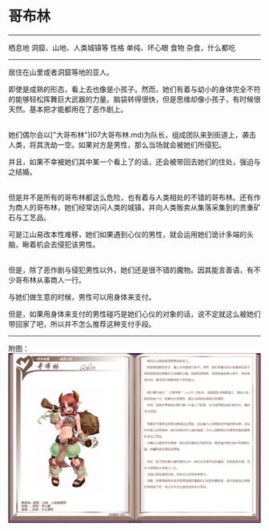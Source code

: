 # 哥布林

  -------- ------------------------
  栖息地   洞窟、山地、人类城镇等
  性格     单纯、坏心眼
  食物     杂食，什么都吃
  -------- ------------------------

居住在山里或者洞窟等地的亚人。

即使是成熟的形态，看上去也像是小孩子。然而，她们有着与幼小的身体完全不符的能够轻松挥舞巨大武器的力量。脑袋转得很快，但是思维却像小孩子，有时候很天然。基本把才能都用在了恶作剧上。

<br>
她们偶尔会以["大哥布林"](07大哥布林.md)为队长，组成团队来到街道上，袭击人类，将其洗劫一空。如果对方是男性，那么当场就会被她们所侵犯。

并且，如果不幸被她们其中某一个看上了的话，还会被带回去她们的住处，强迫与之结婚。

<br>
但是并不是所有的哥布林都这么危险，也有着与人类相处的不错的哥布林。还有作为商人的哥布林，她们经常访问人类的城镇，并向人类贩卖从集落采集到的贵重矿石与工艺品。

可是江山易改本性难移，她们如果遇到心仪的男性，就会运用她们诡计多端的头脑，瞅着机会去侵犯该男性。

<br>
但是，除了恶作剧与侵犯男性以外，她们还是很不错的魔物。因其能言善语，有不少哥布林从事商人一行。

与她们做生意的时候，男性可以用身体来支付。

但是，如果用身体来支付的男性碰巧是她们心仪的对象的话，说不定就这么被她们带回家了吧，所以并不怎么推荐这种支付手段。

------------------------------------------------------------------------

附图： ![](img\魔物娘图鉴I\22-23哥布林.jpg)
